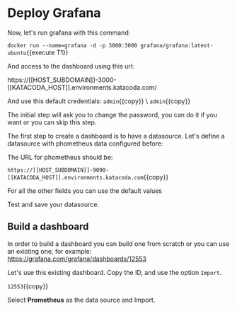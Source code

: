 # Deploy Grafana

Now, let's run grafana with this command:

`docker run --name=grafana -d -p 3000:3000 grafana/grafana:latest-ubuntu`{{execute T1}}


And access to the dashboard using this url:

https://[[HOST_SUBDOMAIN]]-3000-[[KATACODA_HOST]].environments.katacoda.com/

And use this default credentials:
`admin`{{copy}} \ `admin`{{copy}}

The initial step will ask you to change the password, you can do it if you want or you can skip this step.

The first step to create a dashboard is to have a datasource. Let's define a datasource with phometheus data configured before:

The URL for phometheus should be:

`https://[[HOST_SUBDOMAIN]]-9090-[[KATACODA_HOST]].environments.katacoda.com`{{copy}}

For all the other fields you can use the default values


Test and save your datasource.


## Build a dashboard

In order to build a dashboard you can build one from scratch or you can use an existing one, for example:
https://grafana.com/grafana/dashboards/12553

Let's use this existing dashboard. Copy the ID, and use the option `Import`.

`12553`{{copy}}

Select **Prometheus** as the data source and Import.


